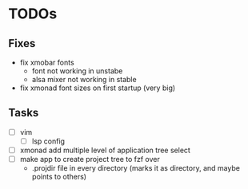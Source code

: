 # TODOs

## Fixes
- fix xmobar fonts
    - font not working in unstabe
    - alsa mixer not working in stable
- fix xmonad font sizes on first startup (very big)


## Tasks
- [ ] vim
    - [ ] lsp config
- [ ] xmonad add multiple level of application tree select
- [ ] make app to create project tree to fzf over
    - .projdir file in every directory (marks it as directory, and maybe points to others)
